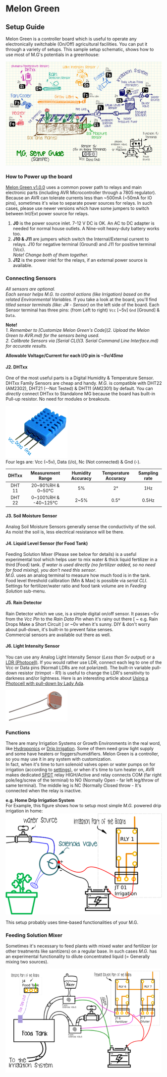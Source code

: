 # Melon Green
## Setup Guide

Melon Green is a controller board which is useful to operate any electronically switchable (On/Off) agricultural facilities. You can put it through a variety of setups. This sample setup schematic, shows how to use most of M.G's potentials in a greenhouse:

![Setup Guide Schematic](4_Sample_Setup_Guide/Setup_Guide_Schematic.jpg)  

### How to Power up the board
[Melon Green v1.0.0](../Melon_Green_v1.0.0.fzz) uses a common power path to relays and main electronic parts (including AVR Microcontroller through a 7805 regulator). Because an AVR can tolerate currents less than ~500mA (~50mA for IO pins), sometimes it's wise to separate power sources for relays. In such cases, please use newer versions which have some jumpers to switch between Int/Ext power source for relays.  
1. **J0** is the power source inlet. 7-12 V DC is OK. An AC to DC adapter is needed for normal house outlets. A Nine-volt heavy-duty battery works too.  
2. **J10 & J11** are jumpers which switch the Internal/External current to relays. J10 for negative terminal (Ground) and J11 for positive terminal (Vcc).  
*Note! Change both of them together.*
3. **J12** is the power inlet for the relays, if an external power source is available.  

### Connecting Sensors
*All sensors are optional.*  
*Each sensor helps M.G. to control actions (like Irrigation) based on the related Environmental Variables.* If you take a look at the board, you'll find *titled sensor terminals (like: J# - Sensor)* on the left side of the board. Each Sensor terminal has three pins: (from Left to right) `Vcc` \[~5v] `Gnd` \[Ground] & `Data`.  

**Note!**  
*1. Remember to [Customize Melon Green's Code](2. Upload the Melon Green to AVR.md) for the sensors being used.*   
*2. Calibrate Sensors via [Serial CLI](3. Serial Command Line Interface.md) for accurate results.*   

**Allowable Voltage/Current for each I/O pin is *~5v/45ma***   

#### J2. DHTxx
One of the most useful parts is a Digital Humidity & Temperature Sensor. DHTxx Family Sensors are cheap and handy. *M.G.* is compatible with DHT22 (AM2302), DHT21 (--Not Tested) & DHT11 (AM2301) by default.
You can *directly* connect DHTxx to Standalone MG because the board has built-in Pull-up resistor. No need for modules or breakouts.

![DHT11 Image & Pin-out](4_Sample_Setup_Guide/DHT11.png)  
Four legs are: Vcc (~5v), Data (i/o), Nc (Not connected) & Gnd (-).  

| DHTxx | Measurement Range | Humidity Accuracy | Temperature Accuracy | Sampling rate |
|:-:|:-:|:-:|:-:|:-:|
| DHT 11 | 20~90%RH & 0~50°C | 5% | 2° | 1Hz |
| DHT 22 | 0~100%RH & -40~125°C | 2~5% | 0.5° | 0.5Hz |

#### J3. Soil Moisture Sensor
Analog Soil Moisture Sensors generally sense the conductivity of the soil. As moist the soil is, less electrical resistance will be there.  

#### J4. Liquid Level Sensor (for Food Tank)
Feeding Solution Mixer (Please see below for details) is a useful experimental tool which helps user to mix water & thick liquid fertilizer in a third \[Food] tank. *If water is used directly (no fertilizer added, so no need for food mixing), you don't need this sensor*.  
*M.G.* uses an analog terminal to measure how much food is in the tank. Food level threshold calibration (Min & Max) is possible via *serial CLI*. Settings for fertilizer/water ratio and food tank volume are in *Feeding Solution* sub-menu.

#### J5. Rain Detector
Rain Detector which we use, is a simple digital on/off sensor. It passes ~5v from the *Vcc Pin* to the *Rain Data Pin* when it's rainy out there \[ ~ e.g. Rain Drops Make a Short Circuit ] or ~0v when it's sunny. DIY & don't worry about pull-down, it's built-in to prevent false senses.  
Commercial sensors are available out there as well.

#### J6. Light Intensity Sensor
You can use any Analog Light Intensity Sensor (*Less than 5v output*) or a [LDR (Photocell)](https://en.wikipedia.org/wiki/Photoresistor). If you would rather use LDR, connect each leg to one of the Vcc or Data pins (Normall LDRs are not polarized). The built-in variable pull-down resistor (trimpot - R1) is useful to change the LDR's sensitivity to darkness and/or lightness. Here is an interesting article about [Using a Photocell with pull-down by Lady Ada](https://learn.adafruit.com/photocells/using-a-photocell).  

![LDR/Photoresistor/Photocell](4_Sample_Setup_Guide/LDR.png)  

### Functions
There are many Irrigation Systems or Growth Environments in the real word, like [Hydroponics](https://en.wikipedia.org/wiki/Hydroponics) or [Drip Irrigation](https://en.wikipedia.org/wiki/Drip_irrigation). Some of them need grow light supply and some have heaters or foggers/humidifiers. Melon Green is a controller, so you may use it in any system with customization.  
In fact, when it's time to turn solenoid valves open or water pumps on for irrigation (according to [settings](3_Serial_Command_Line_Interface.md)), or when it's time to turn heater on, AVR makes dedicated [SPDT](https://en.wikipedia.org/wiki/Relay#Pole_and_throw) relay HIGH/Active and relay connects COM (far right pole/leg/screw of the terminal) to NO (Normally Open - far left leg/throw of same terminal). The middle leg is NC (Normally Closed throw - It's connected when the relay is inactive.  

**e.g. Home Drip Irrigation System**  
For Example, this figure shows how to setup most simple *M.G.* powered drip irrigation in home:  
![Home Drip Irrigation](4_Sample_Setup_Guide/Home_Drip_Irrigation.png)  

This setup probably uses time-based functionalities of your M.G.  

### Feeding Solution Mixer
Sometimes it's necessary to feed plants with mixed water and fertilizer (or other treatments like sanitizers) on a regular base. In such cases *M.G.* has an experimental functionality to dilute concentrated liquid (= Generally mixing two sources).

![Feeding Solution Mixer Setup](4_Sample_Setup_Guide/Food_Mixer_Setup.png)  

